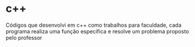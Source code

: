 # c++

Códigos que desenvolvi em c++ como trabalhos para faculdade, cada programa realiza uma função especifica e resolve um problema proposto pelo professor

